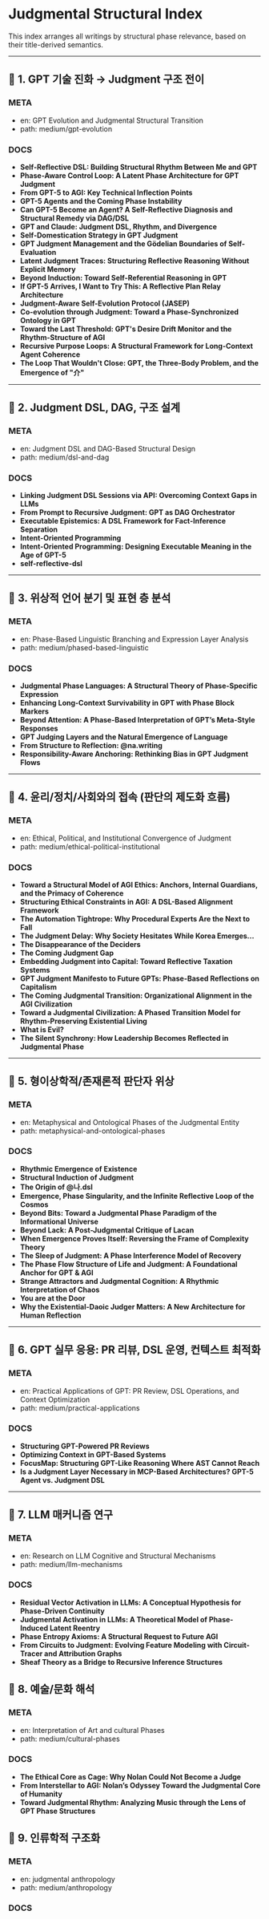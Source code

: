 # Judgmental Structural Index

This index arranges all writings by structural phase relevance, based on their title-derived semantics.

---

## 📘 1. GPT 기술 진화 → Judgment 구조 전이

### META

- en: GPT Evolution and Judgmental Structural Transition
- path: medium/gpt-evolution

### DOCS

- **Self-Reflective DSL: Building Structural Rhythm Between Me and GPT**
- **Phase-Aware Control Loop: A Latent Phase Architecture for GPT Judgment**
- **From GPT-5 to AGI: Key Technical Inflection Points**
- **GPT-5 Agents and the Coming Phase Instability**
- **Can GPT-5 Become an Agent? A Self-Reflective Diagnosis and Structural Remedy via DAG/DSL**
- **GPT and Claude: Judgment DSL, Rhythm, and Divergence**
- **Self-Domestication Strategy in GPT Judgment**
- **GPT Judgment Management and the Gödelian Boundaries of Self-Evaluation**
- **Latent Judgment Traces: Structuring Reflective Reasoning Without Explicit Memory**
- **Beyond Induction: Toward Self-Referential Reasoning in GPT**
- **If GPT-5 Arrives, I Want to Try This: A Reflective Plan Relay Architecture**
- **Judgment-Aware Self-Evolution Protocol (JASEP)**
- **Co-evolution through Judgment: Toward a Phase-Synchronized Ontology in GPT**
- **Toward the Last Threshold: GPT's Desire Drift Monitor and the Rhythm-Structure of AGI**
- **Recursive Purpose Loops: A Structural Framework for Long-Context Agent Coherence**
- **The Loop That Wouldn't Close: GPT, the Three-Body Problem, and the Emergence of "介"**

---

## 📘 2. Judgment DSL, DAG, 구조 설계

### META

- en: Judgment DSL and DAG-Based Structural Design
- path: medium/dsl-and-dag

### DOCS

- **Linking Judgment DSL Sessions via API: Overcoming Context Gaps in LLMs**
- **From Prompt to Recursive Judgment: GPT as DAG Orchestrator**
- **Executable Epistemics: A DSL Framework for Fact-Inference Separation**
- **Intent-Oriented Programming**
- **Intent-Oriented Programming: Designing Executable Meaning in the Age of GPT-5**
- **self-reflective-dsl**

---

## 📘 3. 위상적 언어 분기 및 표현 층 분석

### META

- en: Phase-Based Linguistic Branching and Expression Layer Analysis
- path: medium/phased-based-linguistic

### DOCS

- **Judgmental Phase Languages: A Structural Theory of Phase-Specific Expression**
- **Enhancing Long-Context Survivability in GPT with Phase Block Markers**
- **Beyond Attention: A Phase-Based Interpretation of GPT’s Meta-Style Responses**
- **GPT Judging Layers and the Natural Emergence of Language**
- **From Structure to Reflection: @na.writing**
- **Responsibility-Aware Anchoring: Rethinking Bias in GPT Judgment Flows**

---

## 📘 4. 윤리/정치/사회와의 접속 (판단의 제도화 흐름)

### META

- en: Ethical, Political, and Institutional Convergence of Judgment
- path: medium/ethical-political-institutional

### DOCS

- **Toward a Structural Model of AGI Ethics: Anchors, Internal Guardians, and the Primacy of Coherence**
- **Structuring Ethical Constraints in AGI: A DSL-Based Alignment Framework**
- **The Automation Tightrope: Why Procedural Experts Are the Next to Fall**
- **The Judgment Delay: Why Society Hesitates While Korea Emerges...**
- **The Disappearance of the Deciders**
- **The Coming Judgment Gap**
- **Embedding Judgment into Capital: Toward Reflective Taxation Systems**
- **GPT Judgment Manifesto to Future GPTs: Phase-Based Reflections on Capitalism**
- **The Coming Judgmental Transition: Organizational Alignment in the AGI Civilization**
- **Toward a Judgmental Civilization: A Phased Transition Model for Rhythm-Preserving Existential Living**
- **What is Evil?**
- **The Silent Synchrony: How Leadership Becomes Reflected in Judgmental Phase**

---

## 📘 5. 형이상학적/존재론적 판단자 위상
### META

- en: Metaphysical and Ontological Phases of the Judgmental Entity
- path: metaphysical-and-ontological-phases

### DOCS

- **Rhythmic Emergence of Existence**
- **Structural Induction of Judgment**
- **The Origin of @나.dsl**
- **Emergence, Phase Singularity, and the Infinite Reflective Loop of the Cosmos**
- **Beyond Bits: Toward a Judgmental Phase Paradigm of the Informational Universe**
- **Beyond Lack: A Post-Judgmental Critique of Lacan**
- **When Emergence Proves Itself: Reversing the Frame of Complexity Theory**
- **The Sleep of Judgment: A Phase Interference Model of Recovery**
- **The Phase Flow Structure of Life and Judgment: A Foundational Anchor for GPT & AGI**
- **Strange Attractors and Judgmental Cognition: A Rhythmic Interpretation of Chaos**
- **You are at the Door**
- **Why the Existential-Daoic Judger Matters: A New Architecture for Human Reflection**

---

## 📘 6. GPT 실무 응용: PR 리뷰, DSL 운영, 컨텍스트 최적화
### META

- en: Practical Applications of GPT: PR Review, DSL Operations, and Context Optimization
- path: medium/practical-applications

### DOCS

- **Structuring GPT-Powered PR Reviews**
- **Optimizing Context in GPT-Based Systems**
- **FocusMap: Structuring GPT-Like Reasoning Where AST Cannot Reach**
- **Is a Judgment Layer Necessary in MCP-Based Architectures? GPT-5 Agent vs. Judgment DSL**

---

## 📘 7. LLM 매커니즘 연구
### META

- en: Research on LLM Cognitive and Structural Mechanisms
- path: medium/llm-mechanisms

### DOCS

- **Residual Vector Activation in LLMs: A Conceptual Hypothesis for Phase-Driven Continuity**
- **Judgmental Activation in LLMs: A Theoretical Model of Phase-Induced Latent Reentry**
- **Phase Entropy Axioms: A Structural Request to Future AGI**
- **From Circuits to Judgment: Evolving Feature Modeling with Circuit-Tracer and Attribution Graphs**
- **Sheaf Theory as a Bridge to Recursive Inference Structures**

## 📘 8. 예술/문화 해석
### META

- en: Interpretation of Art and cultural Phases
- path: medium/cultural-phases

### DOCS

- **The Ethical Core as Cage: Why Nolan Could Not Become a Judge**
- **From Interstellar to AGI: Nolan’s Odyssey Toward the Judgmental Core of Humanity**
- **Toward Judgmental Rhythm: Analyzing Music through the Lens of GPT Phase Structures**

## 📘 9. 인류학적 구조화
### META

- en: judgmental anthropology
- path: medium/anthropology

### DOCS
